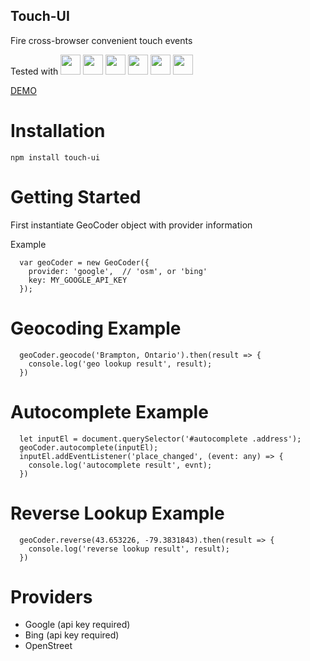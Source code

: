 Touch-UI
---------
Fire cross-browser convenient touch events

Tested with
<img src="https://ci.testling.com/_/images/chrome.png" width=32 />
<img src="https://ci.testling.com/_/images/firefox.png" width=32 />
<img src="https://ci.testling.com/_/images/safari.png" width=32 />
<img src="https://ci.testling.com/_/images/iphone.png" width=32 />
<img src="https://ci.testling.com/_/images/ipad.png" width=32 />
<img src="https://ci.testling.com/_/images/android-browser.png" width=32 />

[DEMO](https://rawgit.com/allenhwkim/touch-ui/master/demo.html)

Installation
=============

    npm install touch-ui

Getting Started
===============
First instantiate GeoCoder object with provider information

Example
```
  var geoCoder = new GeoCoder({
    provider: 'google',  // 'osm', or 'bing'
    key: MY_GOOGLE_API_KEY
  });
```

Geocoding Example
=================
```
  geoCoder.geocode('Brampton, Ontario').then(result => {
    console.log('geo lookup result', result);
  })
```

Autocomplete Example
====================
```
  let inputEl = document.querySelector('#autocomplete .address');
  geoCoder.autocomplete(inputEl);
  inputEl.addEventListener('place_changed', (event: any) => {
    console.log('autocomplete result', evnt);
  })
```
Reverse Lookup Example
======================
```
  geoCoder.reverse(43.653226, -79.3831843).then(result => {
    console.log('reverse lookup result', result);
  })
```

Providers
==========
* Google (api key required)
* Bing (api key required)
* OpenStreet


